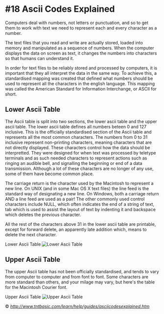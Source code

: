 # #18 Ascii Codes Explained
Computers deal with numbers, not letters or punctuation, and so to get them to work with text we need to represent each and every character as a number.

The text files that you read and write are actually stored, loaded into memory and manipulated as a sequence of numbers. When the computer displays the data on screen as text, it changes the numbers into characters so that humans can understand it.

In order for text files to be reliably stored and processed by computers, it is important that they all interpret the data in the same way. To achieve this, a standardised mapping was created that defined what numbers should be used to represent all the characters in the english language. This mapping was called the American Standard for Information Interchange, or ASCII for short.

## Lower Ascii Table

The Ascii table is split into two sections, the lower ascii table and the upper ascii table. The lower ascii table defines all numbers beteen 0 and 127 inclusive. This is the officially standardised section of the Ascii table and represents all the most common characters.
The numbers from 0 to 31 inclusive represent non-printing characters, meaning characters that are not directly displayed. These characters control how the data should be interpretted. They were designed for when text was processed by teletype terminals and as such needed characters to represent actions such as ringing an audible bell, and signalling the beginning or end of a data transmission. Although a lot of these characters are no longer of any use, some of them have become common place.

The carriage return is the character used by the Macintosh to represent a new line. On UNIX (and in some Mac OS X text files) the line feed is the standard way of designating a new line. On Windows, both a carriage return AND a line feed are used as a pair! The other commonly used control characters include NULL, which often indicates the end of a string of text, tab which is used to assist the layout of text by indenting it and backspace which deletes the previous character.

All the rest of the characters above 31 in the lower ascii table are printable, except for forward delete, an apparently late addition which, means to delete the next character.

Lower Ascii Table
![Lower Ascii Table]()

## Upper Ascii Table

The upper Ascii table has not been officially standardised, and tends to vary from computer to computer and from font to font. Some characters are more standard than others, and your milage may vary, but here's the table for the Macintosh Courier font.

Upper Ascii Table
![Upper Ascii Table]()



&copy; _http://www.tntbasic.com/learn/help/guides/asciicodesexplained.htm_
